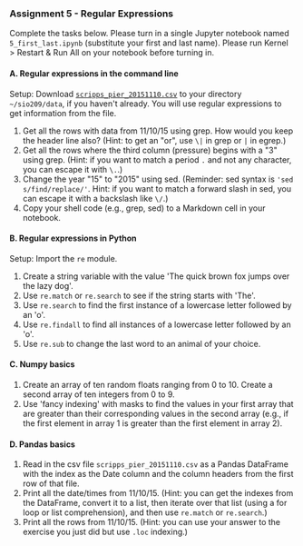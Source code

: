 ### Assignment 5 - Regular Expressions

Complete the tasks below. Please turn in a single Jupyter notebook named `5_first_last.ipynb` (substitute your first and last name). Please run Kernel > Restart & Run All on your notebook before turning in.

#### A. Regular expressions in the command line

Setup: Download [`scripps_pier_20151110.csv`](https://github.com/cuttlefishh/python-for-data-analysis/blob/master/data/scripps_pier_20151110.csv) to your directory `~/sio209/data`, if you haven't already. You will use regular expressions to get information from the file.

1. Get all the rows with data from 11/10/15 using grep. How would you keep the header line also? (Hint: to get an "or", use `\|` in grep or `|` in egrep.) 
2. Get all the rows where the third column (pressure) begins with a "3" using grep. (Hint: if you want to match a period `.` and not any character, you can escape it with `\.`.)
3. Change the year "15" to "2015" using sed. (Reminder: sed syntax is `'sed s/find/replace/'`. Hint: if you want to match a forward slash in sed, you can escape it with a backslash like `\/`.)
4. Copy your shell code (e.g., grep, sed) to a Markdown cell in your notebook.

#### B. Regular expressions in Python

Setup: Import the `re` module.

1. Create a string variable with the value 'The quick brown fox jumps over the lazy dog'.
2. Use `re.match` or `re.search` to see if the string starts with 'The'.
3. Use `re.search` to find the first instance of a lowercase letter followed by an 'o'.
4. Use `re.findall` to find all instances of a lowercase letter followed by an 'o'.
5. Use `re.sub` to change the last word to an animal of your choice.

#### C. Numpy basics

1. Create an array of ten random floats ranging from 0 to 10. Create a second array of ten integers from 0 to 9. 
3. Use 'fancy indexing' with masks to find the values in your first array that are greater than their corresponding values in the second array (e.g., if the first element in array 1 is greater than the first element in array 2).

#### D. Pandas basics

1. Read in the csv file `scripps_pier_20151110.csv` as a Pandas DataFrame with the index as the Date column and the column headers from the first row of that file.
2. Print all the date/times from 11/10/15. (Hint: you can get the indexes from the DataFrame, convert it to a list, then iterate over that list (using a for loop or list comprehension), and then use `re.match` or `re.search`.)
3. Print all the rows from 11/10/15. (Hint: you can use your answer to the exercise you just did but use `.loc` indexing.)
